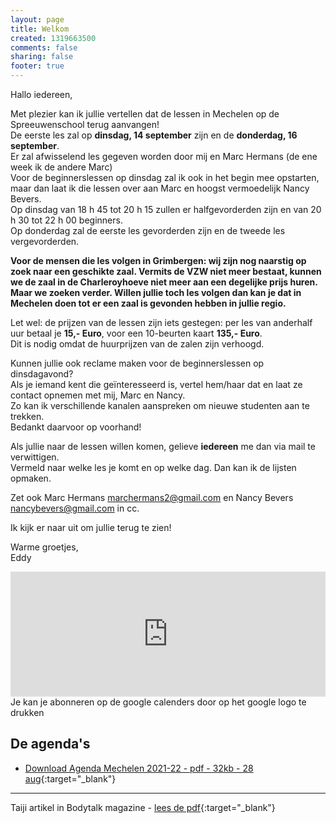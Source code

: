 ```yaml
---
layout: page
title: Welkom
created: 1319663500
comments: false
sharing: false  
footer: true
---
```


Hallo iedereen,

Met plezier kan ik jullie vertellen dat de lessen in Mechelen op de Spreeuwenschool terug aanvangen!  
De eerste les zal op **dinsdag, 14 september** zijn en de **donderdag, 16 september**.  
Er zal afwisselend les gegeven worden door mij en Marc Hermans (de ene week ik de andere Marc)  
Voor de beginnerslessen op dinsdag zal ik ook in het begin mee opstarten, maar dan laat ik die lessen over aan Marc en hoogst vermoedelijk Nancy Bevers.  
Op dinsdag van 18 h 45 tot 20 h 15 zullen er halfgevorderden zijn en van 20 h 30 tot 22 h 00 beginners.  
Op donderdag zal de eerste les gevorderden zijn en de tweede les vergevorderden.  
  
**Voor de mensen die les volgen in Grimbergen: wij zijn nog naarstig op zoek naar een geschikte zaal. Vermits de VZW niet meer bestaat, kunnen we de zaal in de Charleroyhoeve niet meer aan een degelijke prijs huren. Maar we zoeken verder. Willen jullie toch les volgen dan kan je dat in Mechelen doen tot er een zaal is gevonden hebben in jullie regio.** 

Let wel: de prijzen van de lessen zijn iets gestegen: per les van anderhalf uur betaal je **15,- Euro**, voor een 10-beurten kaart **135,- Euro**.  
Dit is nodig omdat de huurprijzen van de zalen zijn verhoogd.  

Kunnen jullie ook reclame maken voor de beginnerslessen op dinsdagavond?  
Als je iemand kent die geïnteresseerd is, vertel hem/haar dat en laat ze contact opnemen met mij, Marc en Nancy.  
Zo kan ik verschillende kanalen aanspreken om nieuwe studenten aan te trekken.   
Bedankt daarvoor op voorhand!  
  
Als jullie naar de lessen willen komen, gelieve **iedereen** me dan via mail te verwittigen.  
Vermeld naar welke les je komt en op welke dag. Dan kan ik de lijsten opmaken.  
   
Zet ook Marc Hermans marchermans2@gmail.com en Nancy Bevers nancybevers@gmail.com in cc.  
  
Ik kijk er naar uit om jullie terug te zien!  
  
Warme groetjes,  
Eddy  
 
<iframe src="https://calendar.google.com/calendar/embed?showTitle=0&amp;showNav=0&amp;showDate=0&amp;showPrint=0&amp;showTabs=0&amp;showCalendars=0&amp;showTz=0&amp;mode=AGENDA&amp;height=200&amp;wkst=2&amp;hl=nl&amp;bgcolor=%23FFFFFF&amp;src=eddypresent.website%40gmail.com&amp;color=%232F6309&amp;src=bnt52stornmaupomm1p01afrt0%40group.calendar.google.com&amp;color=%23125A12&amp;src=sv4bkhqqsf8snmhcjmhj8hqma4%40group.calendar.google.com&amp;color=%235F6B02&amp;ctz=Europe%2FBrussels" style="border-width:0" width="100%" height="200" frameborder="0" scrolling="no"></iframe>
Je kan je abonneren op de google calenders door op het google logo te drukken
  


## De agenda's

* [Download Agenda Mechelen 2021-22 - pdf - 32kb - 28 aug](/flyers/Mechelen_2021-22.pdf){:target="_blank"}  
<!-- * [Download Agenda Grimbergen 2020-21 - pdf - 47kb - 1 sep](/flyers/Grimbergen_2020-21.pdf){:target="_blank"}   -->


---
Taiji artikel in Bodytalk magazine - [lees de pdf](/flyers/TaiChi_voor_lichaam_en_geest_bodytalk.PDF){:target="_blank"} 
